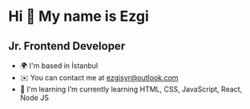 Hi 👋 My name is Ezgi
=====================

Jr. Frontend Developer
----------------------

* 🌍  I'm based in İstanbul
* ✉️  You can contact me at [ezgisyr@outlook.com](mailto:ezgisyr@outlook.com)
* 🧠  I'm learning I’m currently learning HTML, CSS, JavaScript, React, Node JS
